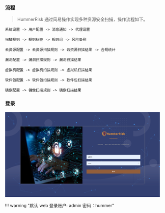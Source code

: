 ### 流程

> HummerRisk 通过简易操作实现多种资源安全扫描，操作流程如下。

    系统设置 -> 用户配置 -> 消息通知 -> 代理设置

    扫描规则 -> 规则标签 -> 规则组 -> 风险条例

    云资源配置 -> 云资源扫描规则 -> 云资源扫描结果 -> 合规统计

    漏洞配置 -> 漏洞扫描规则 -> 漏洞扫描结果

    虚拟机配置 -> 虚拟机扫描规则 -> 虚拟机扫描结果

    软件包配置 -> 软件包扫描规则 -> 软件包扫描结果

    镜像配置 -> 镜像扫描规则 -> 镜像扫描结果

### 登录

![登录](../img/user/login.png)

!!! warning "默认 web 登录账户: admin 密码：hummer"
